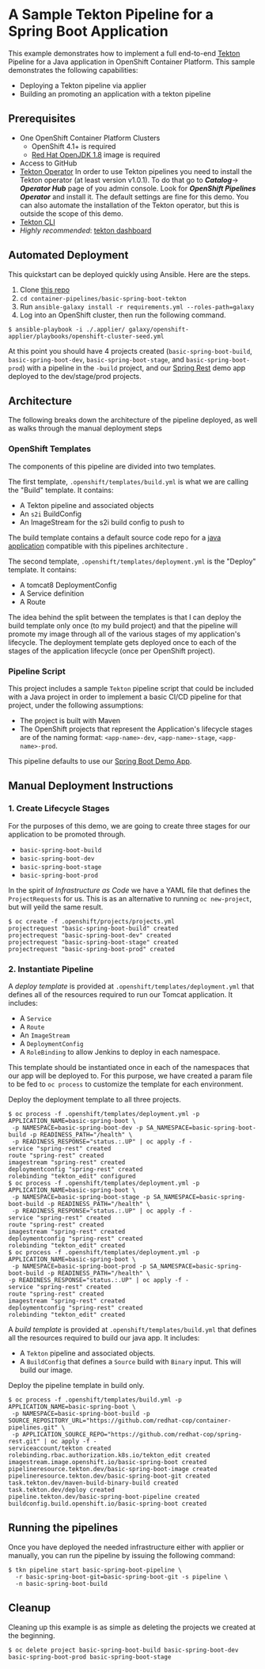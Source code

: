 # A Sample Tekton Pipeline for a Spring Boot Application

This example demonstrates how to implement a full end-to-end [Tekton](https://tekton.dev/) Pipeline for a Java application in OpenShift Container Platform. This sample demonstrates the following capabilities:

* Deploying a Tekton pipeline via applier
* Building an promoting an application with a tekton pipeline

## Prerequisites


* One OpenShift Container Platform Clusters
  * OpenShift 4.1+ is required
  * [Red Hat OpenJDK 1.8](https://access.redhat.com/containers/?tab=overview#/registry.access.redhat.com/redhat-openjdk-18/openjdk18-openshift) image is required
* Access to GitHub
* [Tekton Operator](https://github.com/openshift/tektoncd-pipeline-operator) In order to use Tekton pipelines you need to install the Tekton operator (at least version v1.0.1). To do that go to ***Catalog***-> ***Operator Hub*** page of you admin console. Look for ***OpenShift Pipelines Operator*** and install it. The default settings are fine for this demo. You can also automate the installation of the Tekton operator, but this is outside the scope of this demo.
* [Tekton CLI](https://github.com/tektoncd/cli)
* *Highly recommended*: [tekton dashboard](https://github.com/tektoncd/dashboard)

## Automated Deployment

This quickstart can be deployed quickly using Ansible. Here are the steps.

1. Clone [this repo](https://github.com/redhat-cop/container-pipelines)
2. `cd container-pipelines/basic-spring-boot-tekton`
3. Run `ansible-galaxy install -r requirements.yml --roles-path=galaxy`
4. Log into an OpenShift cluster, then run the following command.

```shell
$ ansible-playbook -i ./.applier/ galaxy/openshift-applier/playbooks/openshift-cluster-seed.yml
```

At this point you should have 4 projects created (`basic-spring-boot-build`, `basic-spring-boot-dev`, `basic-spring-boot-stage`, and `basic-spring-boot-prod`) with a pipeline in the `-build` project, and our [Spring Rest](https://github.com/redhat-cop/spring-rest) demo app deployed to the dev/stage/prod projects.

## Architecture

The following breaks down the architecture of the pipeline deployed, as well as walks through the manual deployment steps

### OpenShift Templates

The components of this pipeline are divided into two templates.

The first template, `.openshift/templates/build.yml` is what we are calling the "Build" template. It contains:

* A Tekton pipeline and associated objects
* An `s2i` BuildConfig
* An ImageStream for the s2i build config to push to

The build template contains a default source code repo for a [java application](https://github.com/redhat-cop/spring-rest) compatible with this pipelines architecture .

The second template, `.openshift/templates/deployment.yml` is the "Deploy" template. It contains:

* A tomcat8 DeploymentConfig
* A Service definition
* A Route

The idea behind the split between the templates is that I can deploy the build template only once (to my build project) and that the pipeline will promote my image through all of the various stages of my application's lifecycle. The deployment template gets deployed once to each of the stages of the application lifecycle (once per OpenShift project).

### Pipeline Script

This project includes a sample `Tekton` pipeline script that could be included with a Java project in order to implement a basic CI/CD pipeline for that project, under the following assumptions:

* The project is built with Maven
* The OpenShift projects that represent the Application's lifecycle stages are of the naming format: `<app-name>-dev`, `<app-name>-stage`, `<app-name>-prod`.

This pipeline defaults to use our [Spring Boot Demo App](https://github.com/redhat-cop/spring-rest).

## Manual Deployment Instructions

### 1. Create Lifecycle Stages

For the purposes of this demo, we are going to create three stages for our application to be promoted through.

* `basic-spring-boot-build`
* `basic-spring-boot-dev`
* `basic-spring-boot-stage`
* `basic-spring-boot-prod`

In the spirit of _Infrastructure as Code_ we have a YAML file that defines the `ProjectRequests` for us. This is as an alternative to running `oc new-project`, but will yeild the same result.

```shell
$ oc create -f .openshift/projects/projects.yml
projectrequest "basic-spring-boot-build" created
projectrequest "basic-spring-boot-dev" created
projectrequest "basic-spring-boot-stage" created
projectrequest "basic-spring-boot-prod" created
```

### 2. Instantiate Pipeline

A _deploy template_ is provided at `.openshift/templates/deployment.yml` that defines all of the resources required to run our Tomcat application. It includes:

* A `Service`
* A `Route`
* An `ImageStream`
* A `DeploymentConfig`
* A `RoleBinding` to allow Jenkins to deploy in each namespace.

This template should be instantiated once in each of the namespaces that our app will be deployed to. For this purpose, we have created a param file to be fed to `oc process` to customize the template for each environment.

Deploy the deployment template to all three projects.

```shell
$ oc process -f .openshift/templates/deployment.yml -p APPLICATION_NAME=basic-spring-boot \
 -p NAMESPACE=basic-spring-boot-dev -p SA_NAMESPACE=basic-spring-boot-build -p READINESS_PATH="/health" \
 -p READINESS_RESPONSE="status.:.UP" | oc apply -f -
service "spring-rest" created
route "spring-rest" created
imagestream "spring-rest" created
deploymentconfig "spring-rest" created
rolebinding "tekton_edit" configured
$ oc process -f .openshift/templates/deployment.yml -p APPLICATION_NAME=basic-spring-boot \
 -p NAMESPACE=basic-spring-boot-stage -p SA_NAMESPACE=basic-spring-boot-build -p READINESS_PATH="/health" \
 -p READINESS_RESPONSE="status.:.UP" | oc apply -f -
service "spring-rest" created
route "spring-rest" created
imagestream "spring-rest" created
deploymentconfig "spring-rest" created
rolebinding "tekton_edit" created
$ oc process -f .openshift/templates/deployment.yml -p APPLICATION_NAME=basic-spring-boot \
 -p NAMESPACE=basic-spring-boot-prod -p SA_NAMESPACE=basic-spring-boot-build -p READINESS_PATH="/health" \
-p READINESS_RESPONSE="status.:.UP" | oc apply -f -
service "spring-rest" created
route "spring-rest" created
imagestream "spring-rest" created
deploymentconfig "spring-rest" created
rolebinding "tekton_edit" created
```

A _build template_ is provided at `.openshift/templates/build.yml` that defines all the resources required to build our java app. It includes:

* A `Tekton` pipeline and associated objects.
* A `BuildConfig` that defines a `Source` build with `Binary` input. This will build our image.

Deploy the pipeline template in build only.

```shell
$ oc process -f .openshift/templates/build.yml -p APPLICATION_NAME=basic-spring-boot \
 -p NAMESPACE=basic-spring-boot-build -p SOURCE_REPOSITORY_URL="https://github.com/redhat-cop/container-pipelines.git" \
 -p APPLICATION_SOURCE_REPO="https://github.com/redhat-cop/spring-rest.git" | oc apply -f -
serviceaccount/tekton created
rolebinding.rbac.authorization.k8s.io/tekton_edit created
imagestream.image.openshift.io/basic-spring-boot created
pipelineresource.tekton.dev/basic-spring-boot-image created
pipelineresource.tekton.dev/basic-spring-boot-git created
task.tekton.dev/maven-build-binary-build created
task.tekton.dev/deploy created
pipeline.tekton.dev/basic-spring-boot-pipeline created
buildconfig.build.openshift.io/basic-spring-boot created
```

## Running the pipelines

Once you have deployed the needed infrastructure either with applier or manually, you can run the pipeline by issuing the following command:

```shell
$ tkn pipeline start basic-spring-boot-pipeline \
  -r basic-spring-boot-git=basic-spring-boot-git -s pipeline \
  -n basic-spring-boot-build
```

## Cleanup

Cleaning up this example is as simple as deleting the projects we created at the beginning.

```shell
$ oc delete project basic-spring-boot-build basic-spring-boot-dev basic-spring-boot-prod basic-spring-boot-stage
```
